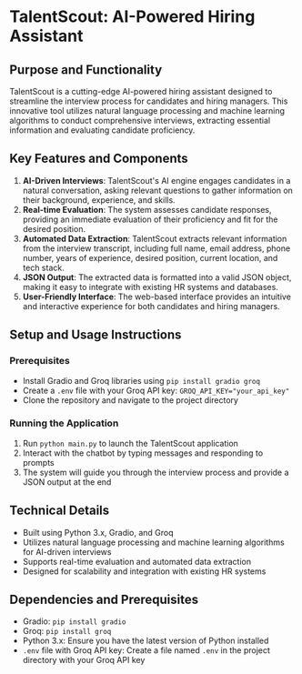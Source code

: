 **TalentScout: AI-Powered Hiring Assistant**
=====================================================

**Purpose and Functionality**
-----------------------------

TalentScout is a cutting-edge AI-powered hiring assistant designed to streamline the interview process for candidates and hiring managers. This innovative tool utilizes natural language processing and machine learning algorithms to conduct comprehensive interviews, extracting essential information and evaluating candidate proficiency.

**Key Features and Components**
--------------------------------

1. **AI-Driven Interviews**: TalentScout's AI engine engages candidates in a natural conversation, asking relevant questions to gather information on their background, experience, and skills.
2. **Real-time Evaluation**: The system assesses candidate responses, providing an immediate evaluation of their proficiency and fit for the desired position.
3. **Automated Data Extraction**: TalentScout extracts relevant information from the interview transcript, including full name, email address, phone number, years of experience, desired position, current location, and tech stack.
4. **JSON Output**: The extracted data is formatted into a valid JSON object, making it easy to integrate with existing HR systems and databases.
5. **User-Friendly Interface**: The web-based interface provides an intuitive and interactive experience for both candidates and hiring managers.

**Setup and Usage Instructions**
---------------------------------

### Prerequisites

* Install Gradio and Groq libraries using `pip install gradio groq`
* Create a `.env` file with your Groq API key: `GROQ_API_KEY="your_api_key"`
* Clone the repository and navigate to the project directory

### Running the Application

1. Run `python main.py` to launch the TalentScout application
2. Interact with the chatbot by typing messages and responding to prompts
3. The system will guide you through the interview process and provide a JSON output at the end

**Technical Details**
--------------------

* Built using Python 3.x, Gradio, and Groq
* Utilizes natural language processing and machine learning algorithms for AI-driven interviews
* Supports real-time evaluation and automated data extraction
* Designed for scalability and integration with existing HR systems

**Dependencies and Prerequisites**
---------------------------------

* Gradio: `pip install gradio`
* Groq: `pip install groq`
* Python 3.x: Ensure you have the latest version of Python installed
* `.env` file with Groq API key: Create a file named `.env` in the project directory with your Groq API key
